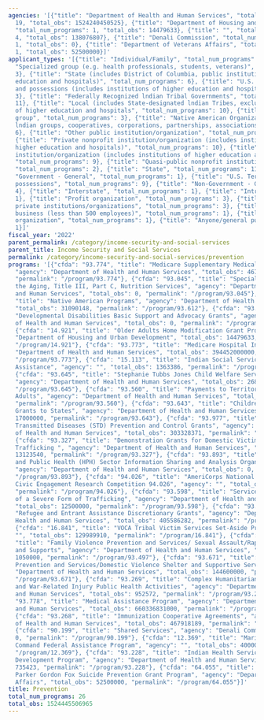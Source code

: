 ```yaml
---
agencies: '[{"title": "Department of Health and Human Services", "total_num_programs":
  19, "total_obs": 1524240450525}, {"title": "Department of Housing and Urban Development",
  "total_num_programs": 1, "total_obs": 14479633}, {"title": "", "total_num_programs":
  4, "total_obs": 138076807}, {"title": "Denali Commission", "total_num_programs":
  1, "total_obs": 0}, {"title": "Department of Veterans Affairs", "total_num_programs":
  1, "total_obs": 52500000}]'
applicant_types: '[{"title": "Individual/Family", "total_num_programs": 3}, {"title":
  "Specialized group (e.g. health professionals, students, veterans)", "total_num_programs":
  3}, {"title": "State (includes District of Columbia, public institutions of higher
  education and hospitals)", "total_num_programs": 6}, {"title": "U.S. Territories
  and possessions (includes institutions of higher education and hospitals)", "total_num_programs":
  3}, {"title": "Federally Recognized lndian Tribal Governments", "total_num_programs":
  11}, {"title": "Local (includes State-designated lndian Tribes, excludes institutions
  of higher education and hospitals", "total_num_programs": 10}, {"title": "Minority
  group", "total_num_programs": 3}, {"title": "Native American Organizations (includes
  lndian groups, cooperatives, corporations, partnerships, associations)", "total_num_programs":
  6}, {"title": "Other public institution/organization", "total_num_programs": 5},
  {"title": "Private nonprofit institution/organization (includes institutions of
  higher education and hospitals)", "total_num_programs": 10}, {"title": "Public nonprofit
  institution/organization (includes institutions of higher education and hospitals)",
  "total_num_programs": 9}, {"title": "Quasi-public nonprofit institution/organization",
  "total_num_programs": 2}, {"title": "State", "total_num_programs": 11}, {"title":
  "Government - General", "total_num_programs": 1}, {"title": "U.S. Territories and
  possessions", "total_num_programs": 9}, {"title": "Non-Government - General", "total_num_programs":
  4}, {"title": "Interstate", "total_num_programs": 1}, {"title": "Intrastate", "total_num_programs":
  1}, {"title": "Profit organization", "total_num_programs": 3}, {"title": "Other
  private institutions/organizations", "total_num_programs": 3}, {"title": "Small
  business (less than 500 employees)", "total_num_programs": 1}, {"title": "Sponsored
  organization", "total_num_programs": 1}, {"title": "Anyone/general public", "total_num_programs":
  1}]'
fiscal_year: '2022'
parent_permalink: /category/income-security-and-social-services
parent_title: Income Security and Social Services
permalink: /category/income-security-and-social-services/prevention
programs: '[{"cfda": "93.774", "title": "Medicare Supplementary Medical Insurance",
  "agency": "Department of Health and Human Services", "total_obs": 467732000000,
  "permalink": "/program/93.774"}, {"cfda": "93.045", "title": "Special Programs for
  the Aging, Title III, Part C, Nutrition Services", "agency": "Department of Health
  and Human Services", "total_obs": 0, "permalink": "/program/93.045"}, {"cfda": "93.612",
  "title": "Native American Programs", "agency": "Department of Health and Human Services",
  "total_obs": 31090148, "permalink": "/program/93.612"}, {"cfda": "93.630", "title":
  "Developmental Disabilities Basic Support and Advocacy Grants", "agency": "Department
  of Health and Human Services", "total_obs": 0, "permalink": "/program/93.630"},
  {"cfda": "14.921", "title": "Older Adults Home Modification Grant Program", "agency":
  "Department of Housing and Urban Development", "total_obs": 14479633, "permalink":
  "/program/14.921"}, {"cfda": "93.773", "title": "Medicare Hospital Insurance", "agency":
  "Department of Health and Human Services", "total_obs": 394452000000, "permalink":
  "/program/93.773"}, {"cfda": "15.113", "title": "Indian Social Services Welfare
  Assistance", "agency": "", "total_obs": 1363386, "permalink": "/program/15.113"},
  {"cfda": "93.645", "title": "Stephanie Tubbs Jones Child Welfare Services Program",
  "agency": "Department of Health and Human Services", "total_obs": 268735000, "permalink":
  "/program/93.645"}, {"cfda": "93.560", "title": "Payments to Territories \u2013
  Adults", "agency": "Department of Health and Human Services", "total_obs": 53000000,
  "permalink": "/program/93.560"}, {"cfda": "93.643", "title": "Children''s Justice
  Grants to States", "agency": "Department of Health and Human Services", "total_obs":
  17000000, "permalink": "/program/93.643"}, {"cfda": "93.977", "title": "Sexually
  Transmitted Diseases (STD) Prevention and Control Grants", "agency": "Department
  of Health and Human Services", "total_obs": 303328371, "permalink": "/program/93.977"},
  {"cfda": "93.327", "title": "Demonstration Grants for Domestic Victims of Human
  Trafficking ", "agency": "Department of Health and Human Services", "total_obs":
  13123540, "permalink": "/program/93.327"}, {"cfda": "93.893", "title": "Health Care
  and Public Health (HPH) Sector Information Sharing and Analysis Organization (ISAO)",
  "agency": "Department of Health and Human Services", "total_obs": 0, "permalink":
  "/program/93.893"}, {"cfda": "94.026", "title": "AmeriCorps National Service and
  Civic Engagement Research Competition 94.026", "agency": "", "total_obs": 2723511,
  "permalink": "/program/94.026"}, {"cfda": "93.598", "title": "Services to Victims
  of a Severe Form of Trafficking", "agency": "Department of Health and Human Services",
  "total_obs": 12500000, "permalink": "/program/93.598"}, {"cfda": "93.576", "title":
  "Refugee and Entrant Assistance Discretionary Grants", "agency": "Department of
  Health and Human Services", "total_obs": 405586282, "permalink": "/program/93.576"},
  {"cfda": "16.841", "title": "VOCA Tribal Victim Services Set-Aside Program", "agency":
  "", "total_obs": 129989910, "permalink": "/program/16.841"}, {"cfda": "93.497",
  "title": "Family Violence Prevention and Services/ Sexual Assault/Rape Crisis Services
  and Supports", "agency": "Department of Health and Human Services", "total_obs":
  1050000, "permalink": "/program/93.497"}, {"cfda": "93.671", "title": "Family Violence
  Prevention and Services/Domestic Violence Shelter and Supportive Services ", "agency":
  "Department of Health and Human Services", "total_obs": 144600000, "permalink":
  "/program/93.671"}, {"cfda": "93.269", "title": "Complex Humanitarian Emergency
  and War-Related Injury Public Health Activities", "agency": "Department of Health
  and Human Services", "total_obs": 952572, "permalink": "/program/93.269"}, {"cfda":
  "93.778", "title": "Medical Assistance Program", "agency": "Department of Health
  and Human Services", "total_obs": 660336831000, "permalink": "/program/93.778"},
  {"cfda": "93.268", "title": "Immunization Cooperative Agreements", "agency": "Department
  of Health and Human Services", "total_obs": 467918189, "permalink": "/program/93.268"},
  {"cfda": "90.199", "title": "Shared Services", "agency": "Denali Commission", "total_obs":
  0, "permalink": "/program/90.199"}, {"cfda": "12.369", "title": "Marine Corps Systems
  Command Federal Assistance Program", "agency": "", "total_obs": 4000000, "permalink":
  "/program/12.369"}, {"cfda": "93.228", "title": "Indian Health Service, Health Management
  Development Program", "agency": "Department of Health and Human Services", "total_obs":
  735423, "permalink": "/program/93.228"}, {"cfda": "64.055", "title": "Staff Sergeant
  Parker Gordon Fox Suicide Prevention Grant Program", "agency": "Department of Veterans
  Affairs", "total_obs": 52500000, "permalink": "/program/64.055"}]'
title: Prevention
total_num_programs: 26
total_obs: 1524445506965
---
```

